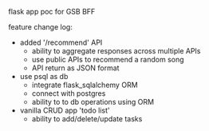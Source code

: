 flask app poc for GSB BFF

feature change log:
- added '/recommend' API
  - ability to aggregate responses across multiple APIs
  - use public APIs to recommend a random song
  - API return as JSON format
- use psql as db
  - integrate flask_sqlalchemy ORM
  - connect with postgres
  - ability to to db operations using ORM
- vanilla CRUD app 'todo list'
  - ability to add/delete/update tasks
